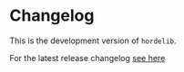 # Changelog

This is the development version of `hordelib`.

For the latest release changelog [see here](https://github.com/jug-dev/hordelib/blob/releases/CHANGELOG.md)
